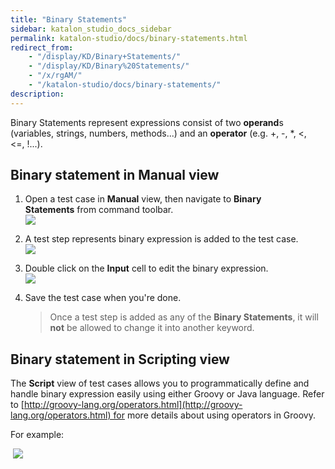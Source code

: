 ```yaml
---
title: "Binary Statements" 
sidebar: katalon_studio_docs_sidebar
permalink: katalon-studio/docs/binary-statements.html 
redirect_from:
    - "/display/KD/Binary+Statements/"
    - "/display/KD/Binary%20Statements/"
    - "/x/rgAM/"
    - "/katalon-studio/docs/binary-statements/"
description: 
---
```

Binary Statements represent expressions consist of two **operand**s (variables, strings, numbers, methods...) and an **operator** (e.g. +, -, *, <, <=, !...).

Binary statement in Manual view
-------------------------------

1.  Open a test case in **Manual** view, then navigate to **Binary Statements** from command toolbar.  
    ![](../../images/katalon-studio/docs/binary-statements/image2017-6-30-203A433A7.png)  
      
    
2.  A test step represents binary expression is added to the test case.  
    ![](../../images/katalon-studio/docs/binary-statements/image2017-2-10-133A463A52.png)  
      
    
3.  Double click on the **Input** cell to edit the binary expression.  
    ![](../../images/katalon-studio/docs/binary-statements/image2017-2-10-143A03A33.png)  
      
    
4.  Save the test case when you're done.
    
    > Once a test step is added as any of the **Binary Statements**, it will **not** be allowed to change it into another keyword.
    

Binary statement in Scripting view
----------------------------------

The **Script** view of test cases allows you to programmatically define and handle binary expression easily using either Groovy or Java language. Refer to [http://groovy-lang.org/operators.html](http://groovy-lang.org/operators.html) for more details about using operators in Groovy.

For example:

 ![](../../images/katalon-studio/docs/binary-statements/11.png)